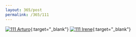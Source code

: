 ```yaml
---
layout: 365/post
permalink: /365/111
---
```


[![111 Arturo](https://c1.staticflickr.com/1/732/22263561782_c386e659c6_c.jpg)](https://www.flickr.com/photos/131440297@N08/22263561782/){:target="_blank"}
[![111 Irene](https://c2.staticflickr.com/6/5826/21580804784_5967e63f53_c.jpg)](https://www.flickr.com/photos/25124902@N04/21580804784/){:target="_blank"}


>

>
